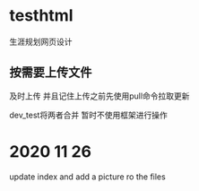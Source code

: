 # testhtml
生涯规划网页设计
## 按需要上传文件
及时上传  并且记住上传之前先使用pull命令拉取更新



dev_test将两者合并  暂时不使用框架进行操作

# 2020 11  26
update index and add a picture ro the files